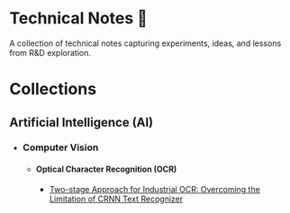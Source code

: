 # Technical Notes 📝

A collection of technical notes capturing experiments, ideas, and lessons from R&D exploration. 

# Collections

## Artificial Intelligence (AI)

- ### Computer Vision

    - #### Optical Character Recognition (OCR)

        - [Two-stage Approach for Industrial OCR: Overcoming the Limitation of CRNN Text Recognizer](https://github.com/kengboon/technical-notes/blob/main/technical-notes/ocr-2-stages)

